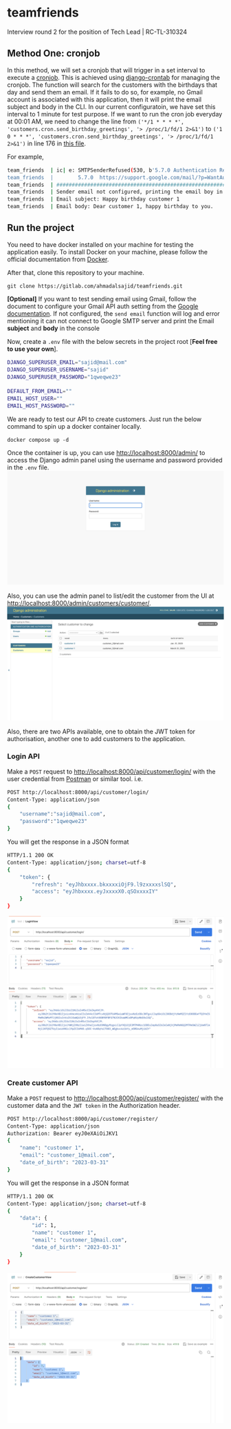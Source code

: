 # teamfriends #

Interview round 2 for the position of Tech Lead | RC-TL-310324

## Method One: cronjob ##

In this method, we will set a cronjob that will trigger in a set interval to execute a [cronjob](/customers/cron.py). This is achieved using [django-crontab](https://pypi.org/project/django-crontab/) for managing the cronjob. The function will search for the customers with the birthdays that day and send them an email. If it fails to do so, for example, no Gmail account is associated with this application, then it will print the email subject and body in the CLI. In our current configuratoin, we have set this interval to 1 minute for test purpose. If we want to run the cron job everyday at 00:01 AM, we need to change the line from `('*/1 * * * *', 'customers.cron.send_birthday_greetings', '> /proc/1/fd/1 2>&1')` to `('1 0 * * *', 'customers.cron.send_birthday_greetings', '> /proc/1/fd/1 2>&1')` in line 176 in [this file](/teamfriends/settings.py).

For example,

```bash
team_friends  | ic| e: SMTPSenderRefused(530, b'5.7.0 Authentication Required. For more information, go to
team_friends  |        5.7.0  https://support.google.com/mail/?p=WantAuthError f14-20020a170902684e00b001e4008127a7sm10614381pln.137 - gsmtp', 'None')
team_friends  | ###############################################################
team_friends  | Sender email not configured, printing the email boy in the console instead
team_friends  | Email subject: Happy birthday customer 1
team_friends  | Email body: Dear customer 1, happy birthday to you.

```

## Run the project ##  

You need to have docker installed on your machine for testing the application easily. To install Docker on your machine, please follow the official documentation from [Docker](https://docs.docker.com/engine/install/).

After that, clone this repository to your machine.

```commandline
git clone https://gitlab.com/ahmadalsajid/teamfriends.git
```

**[Optional]** If you want to test sending email using Gmail, follow the document to configure your Gmail API auth setting from the [Google documentation](https://developers.google.com/gmail/api/quickstart/python). If not configured, the `send email` function will log and error mentioning it can not connect to Google SMTP server and print the Email **subject** and **body** in the console

Now, create a `.env` file with the below secrets in the project root [**Feel free to use your own**].

```bash
DJANGO_SUPERUSER_EMAIL="sajid@mail.com"
DJANGO_SUPERUSER_USERNAME="sajid"
DJANGO_SUPERUSER_PASSWORD="1qweqwe23"

DEFAULT_FROM_EMAIL=""
EMAIL_HOST_USER=""
EMAIL_HOST_PASSWORD=""
```

We are ready to test our API to create customers. Just run the below command to spin up a docker container locally.

```commandline
docker compose up -d
```

Once the container is up, you can use <http://localhost:8000/admin/> to access the Django admin panel using the username and password provided in the `.env` file.
![login page](/screenshots/admin_login.png)

Also, you can use the admin panel to list/edit the customer from the UI at <http://localhost:8000/admin/customers/customer/>.
![Customer list](/screenshots/list_customers.png)

Also, there are two APIs available, one to obtain the JWT token for authorisation, another one to add customers to the application.

### Login API ###

Make a `POST` request to <http://localhost:8000/api/customer/login/> with the user credential from [Postman](https://www.postman.com/) or similar tool. i.e.

```bash
POST http://localhost:8000/api/customer/login/
Content-Type: application/json
{
    "username":"sajid@mail.com",
    "password":"1qweqwe23"
}
```

You will get the response in a JSON format

```bash
HTTP/1.1 200 OK
Content-Type: application/json; charset=utf-8
{
    "token": {
        "refresh": "eyJhbxxxx.bkxxxxiOjF9.l9zxxxxslSQ",
        "access": "eyJhbxxxx.eyJxxxxX0.qSOxxxxIY"
    }
}
```

![Postman login API](/screenshots/login_api.png)

### Create customer API ###

Make a `POST` request to <http://localhost:8000/api/customer/register/> with the customer data and the `JWT token` in the Authorization header.

```bash
POST http://localhost:8000/api/customer/register/
Content-Type: application/json
Authorization: Bearer eyJ0eXAiOiJKV1
{
    "name": "customer 1",
    "email": "customer_1@mail.com",
    "date_of_birth": "2023-03-31"
}
```

You will get the response in a JSON format

```bash
HTTP/1.1 200 OK
Content-Type: application/json; charset=utf-8
{
    "data": {
        "id": 1,
        "name": "customer 1",
        "email": "customer_1@mail.com",
        "date_of_birth": "2023-03-31"
    }
}
```

![Postman create customer API](/screenshots/create_customer.png)
